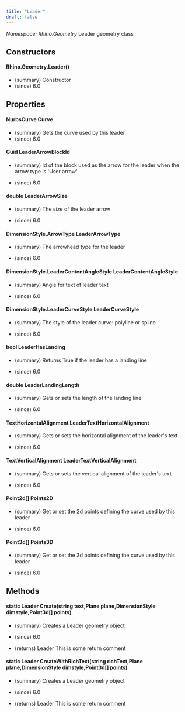 ```yaml
---
title: "Leader"
draft: false
---
```


*Namespace: Rhino.Geometry*
 Leader geometry class 
## Constructors
#### Rhino.Geometry.Leader()
- (summary)  Constructor 
- (since) 6.0
## Properties
#### NurbsCurve Curve
- (summary)  Gets the curve used by this leader 
- (since) 6.0
#### Guid LeaderArrowBlockId
- (summary) 
     Id of the block used as the arrow for the leader when the arrow type is 'User arrow'
     
- (since) 6.0
#### double LeaderArrowSize
- (summary) 
     The size of the leader arrow
     
- (since) 6.0
#### DimensionStyle.ArrowType LeaderArrowType
- (summary) 
     The arrowhead type for the leader
     
- (since) 6.0
#### DimensionStyle.LeaderContentAngleStyle LeaderContentAngleStyle
- (summary) 
     Angle for text of leader text
     
- (since) 6.0
#### DimensionStyle.LeaderCurveStyle LeaderCurveStyle
- (summary) 
     The style of the leader curve: polyline or spline
     
- (since) 6.0
#### bool LeaderHasLanding
- (summary) 
     Returns True if the leader has a landing line
     
- (since) 6.0
#### double LeaderLandingLength
- (summary) 
     Gets or sets the length of the landing line
     
- (since) 6.0
#### TextHorizontalAlignment LeaderTextHorizontalAlignment
- (summary) 
     Gets or sets the horizontal alignment of the leader's text
     
- (since) 6.0
#### TextVerticalAlignment LeaderTextVerticalAlignment
- (summary) 
     Gets or sets the vertical alignment of the leader's text
     
- (since) 6.0
#### Point2d[] Points2D
- (summary) 
     Get or set the 2d points defining the curve used by this leader
     
- (since) 6.0
#### Point3d[] Points3D
- (summary) 
     Get or set the 3d points defining the curve used by this leader
     
- (since) 6.0
## Methods
#### static Leader Create(string text,Plane plane,DimensionStyle dimstyle,Point3d[] points)
- (summary) 
      Creates a Leader geometry object
     
- (since) 6.0
- (returns) Leader This is some return comment
#### static Leader CreateWithRichText(string richText,Plane plane,DimensionStyle dimstyle,Point3d[] points)
- (summary) 
      Creates a Leader geometry object
     
- (since) 6.0
- (returns) Leader This is some return comment
